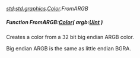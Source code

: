 _[std](../../modules/std/std-module.md):[std.graphics](../../modules/std/std-graphics.md).[Color](../../modules/std/std-graphics-color.md).FromARGB_
##### Function FromARGB:[Color](../../modules/std/std-graphics-color.md)( argb:[UInt](../../modules/wonkey/wonkey-types-uint.md) )
Creates a color from a 32 bit big endian ARGB color.

Big endian ARGB is the same as little endian BGRA.
